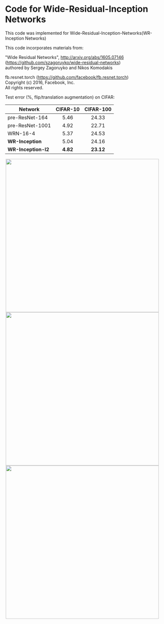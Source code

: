 Code for Wide-Residual-Inception Networks
=============

This code was implemented for Wide-Residual-Inception-Networks(WR-Inception Networks)


This code incorporates materials from:

"Wide Residual Networks", 
http://arxiv.org/abs/1605.07146 (https://github.com/szagoruyko/wide-residual-networks)  
authored by Sergey Zagoruyko and Nikos Komodakis

fb.resnet.torch (https://github.com/facebook/fb.resnet.torch)  
Copyright (c) 2016, Facebook, Inc.  
All rights reserved.




Test error (%, flip/translation augmentation) on CIFAR:  

Network          	 | CIFAR-10 | CIFAR-100 |  
-------------------	 |:--------:|:--------:  
pre-ResNet-164   	 | 5.46     | 24.33  
pre-ResNet-1001  	 | 4.92     | 22.71  
WRN-16-4		 	 | 5.37 	| 24.53  
**WR-Inception**   	 | 5.04 	| 24.16  
**WR-Inception-l2**	 | **4.82** | **23.12**  


<center><img src=https://github.com/youngwanLEE/wide-residual-networks/blob/master/images/Traintime_model_comparison.JPG width=500></center>  
<center><img src=https://github.com/youngwanLEE/wide-residual-networks/blob/master/images/model_test_error_3.png width=500></center>
<center><img src=https://github.com/youngwanLEE/wide-residual-networks/blob/master/logs/wide_inception_v2_8_2004424662/WR-Inception-l2.jpg width=500></center>